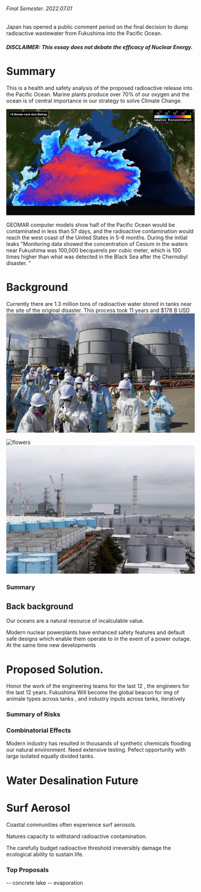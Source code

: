  
###### Final Semester. 2022.07.01


Japan has opened a public comment period on the final decision to dump radioactive wastewater from Fukushima into the Pacific Ocean. 


##### DISCLAIMER: This essay does not debate the efficacy of Nuclear Energy. 

# Summary
This is a health and safety analysis of the proposed radioactive release into the Pacific Ocean. Marine plants produce over 70% of our oxygen and the ocean is of central importance in our strategy to solve Climate Change. 

![flowers](docs/assets/img/simulation.png)

GEOMAR computer models show half of the Pacific Ocean would be contaminated in less than 57 days, and the radioactive contamination would reach the west coast of the United States in 5-6 months. During the initial leaks "Monitoring data showed the concentration of Cesium in the waters near Fukushima was 100,000 becquerels per cubic meter, which is 100 times higher than what was detected in the Black Sea after the Chernobyl disaster. "


# Background
Currently there are 1.3 million tons of radioactive water stored in tanks near the site of the original disaster. This process took 11 years and $178 B USD 
![flowers](docs/assets/img/flowers.jpg)



![flowers](docs/assets/img/watertanks.jpg)
![flowers](docs/assets/img/watertanks2.jpg)
### Summary 

## Back background
Our oceans are a natural resource of incalculable value. 


Modern nuclear powerplants have enhanced safety features and default safe designs which enable them operate to in the event of a power outage. At the same time new developments 



# Proposed Solution. 
Honor the work of the engineering teams for the last 12  , the engineers for the last 12 years.  Fukushima Will become the global beacon for 
img of animale types across tanks , and industry inputs across tanks, iteratively


### Summary of Risks


### Combinatorial Effects
Modern industry has resulted in thousands of synthetic chemicals flooding our natural environment.  Need extensive testing. Pefect opportunity with large isolated equally divided tanks. 


# Water Desalination Future


# Surf Aerosol 
Coastal communities often experience surf aerosols. 



Natures capacity to withstand radioactive contamination.

The carefully budget radioactive threshold  irreversibly damage the ecological ability to sustain life. 

### Top Proposals 
-- concrete lake
-- evaporation
